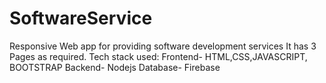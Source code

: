 # SoftwareService
Responsive Web app for providing software development services
It has 3 Pages as required.
Tech stack used:
Frontend- HTML,CSS,JAVASCRIPT, BOOTSTRAP
Backend- Nodejs
Database- Firebase
